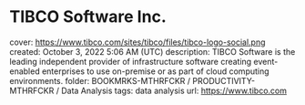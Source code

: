 # TIBCO Software Inc.

cover: https://www.tibco.com/sites/tibco/files/tibco-logo-social.png
created: October 3, 2022 5:06 AM (UTC)
description: TIBCO Software is the leading independent provider of infrastructure software creating event-enabled enterprises to use on-premise or as part of cloud computing environments.
folder: BOOKMRKS-MTHRFCKR / PRODUCTIVITY-MTHRFCKR / Data Analysis
tags: data analysis
url: https://www.tibco.com